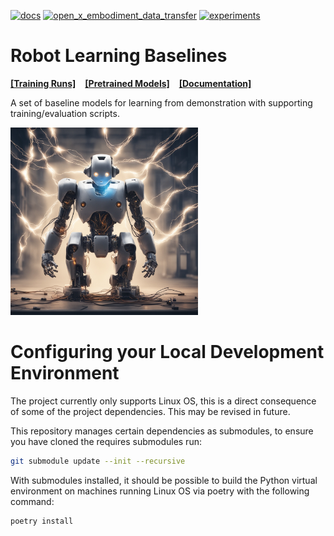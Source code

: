 [![docs](https://github.com/peterdavidfagan/robot_learning_baselines/actions/workflows/pages.yaml/badge.svg)](https://github.com/peterdavidfagan/robot_learning_baselines/blob/main/.github/workflows/pages.yaml)
[![open_x_embodiment_data_transfer](https://github.com/peterdavidfagan/robot_learning_baselines/actions/workflows/open-x-embodiment-data-transfer.yaml/badge.svg)](https://github.com/peterdavidfagan/robot_learning_baselines/blob/main/.github/workflows/open-x-embodiment-data-transfer.yaml)
[![experiments](https://img.shields.io/badge/wandb-experiments?style=flat&labelColor=%2300000&color=%23FFFF00)](https://wandb.ai/ipab-rad/robot_learning_baselines)

# Robot Learning Baselines
[**[Training Runs]**](https://wandb.ai/ipab-rad/robot_learning_baselines) &ensp; [**[Pretrained Models]**](https://github.com/peterdavidfagan/robot_learning_baselines/tree/main) &ensp; [**[Documentation]**](https://peterdavidfagan.com/robot_learning_baselines/) &ensp;

A set of baseline models for learning from demonstration with supporting training/evaluation scripts.

<img src="./assets/robot_learning.jpeg" height=300/>


# Configuring your Local Development Environment

The project currently only supports Linux OS, this is a direct consequence of some of the project dependencies. This may be revised in future.

This repository manages certain dependencies as submodules, to ensure you have cloned the requires submodules run:

```bash
git submodule update --init --recursive
```

With submodules installed, it should be possible to build the Python virtual environment on machines running Linux OS via poetry with the following command:

```bash
poetry install
```
